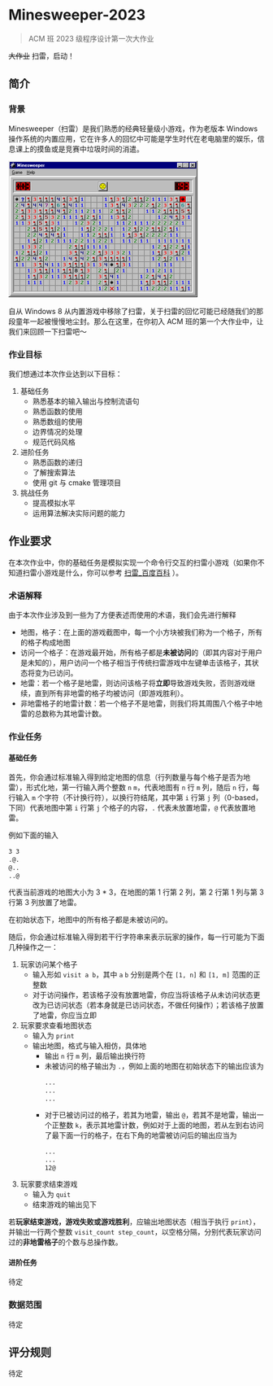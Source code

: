 # Minesweeper-2023
> ACM 班 2023 级程序设计第一次大作业

~~大作业~~ 扫雷，启动！

## 简介
### 背景

Minesweeper（扫雷）是我们熟悉的经典轻量级小游戏，作为老版本 Windows 操作系统的内置应用，它在许多人的回忆中可能是学生时代在老电脑里的娱乐，信息课上的摸鱼或是竞赛中垃圾时间的消遣。

![微软扫雷](figures/microsoft-minesweeper.png)

自从 Windows 8 从内置游戏中移除了扫雷，关于扫雷的回忆可能已经随我们的那段童年一起被慢慢地尘封。那么在这里，在你初入 ACM 班的第一个大作业中，让我们来回顾一下扫雷吧～

### 作业目标

我们想通过本次作业达到以下目标：
1. 基础任务
   - 熟悉基本的输入输出与控制流语句
   - 熟悉函数的使用
   - 熟悉数组的使用
   - 边界情况的处理
   - 规范代码风格
2. 进阶任务
   - 熟悉函数的递归
   - 了解搜索算法
   - 使用 git 与 cmake 管理项目
3. 挑战任务
   - 提高模拟水平
   - 运用算法解决实际问题的能力

## 作业要求

在本次作业中，你的基础任务是模拟实现一个命令行交互的扫雷小游戏（如果你不知道扫雷小游戏是什么，你可以参考 [扫雷_百度百科](https://baike.baidu.com/item/扫雷/12543) ）。

### 术语解释
由于本次作业涉及到一些为了方便表述而使用的术语，我们会先进行解释
- 地图，格子：在上面的游戏截图中，每一个小方块被我们称为一个格子，所有的格子构成地图
- 访问一个格子：在游戏最开始，所有格子都是**未被访问**的（即其内容对于用户是未知的），用户访问一个格子相当于传统扫雷游戏中左键单击该格子，其状态将变为已访问。
- 地雷：若一个格子是地雷，则访问该格子将**立即**导致游戏失败，否则游戏继续，直到所有非地雷的格子均被访问（即游戏胜利）。
- 非地雷格子的地雷计数：若一个格子不是地雷，则我们将其周围八个格子中地雷的总数称为其地雷计数。

### 作业任务

#### 基础任务

首先，你会通过标准输入得到给定地图的信息（行列数量与每个格子是否为地雷），形式化地，第一行输入两个整数 `n` `m`，代表地图有 `n` 行 `m` 列，随后 `n` 行，每行输入 `m` 个字符（不计换行符），以换行符结尾，其中第 `i` 行第 `j` 列（0-based，下同）代表地图中第 `i` 行第 `j` 个格子的内容，`.` 代表未放置地雷，`@` 代表放置地雷。

例如下面的输入
```
3 3
.@.
@..
..@
```
代表当前游戏的地图大小为 3 * 3，在地图的第 1 行第 2 列，第 2 行第 1 列与第 3 行第 3 列放置了地雷。

在初始状态下，地图中的所有格子都是未被访问的。

随后，你会通过标准输入得到若干行字符串来表示玩家的操作，每一行可能为下面几种操作之一：

1. 玩家访问某个格子
   - 输入形如 `visit a b`，其中 `a` `b` 分别是两个在 `[1, n]` 和 `[1, m]` 范围的正整数
   - 对于访问操作，若该格子没有放置地雷，你应当将该格子从未访问状态更改为已访问状态（若本身就是已访问状态，不做任何操作）；若该格子放置了地雷，你应当立即
2. 玩家要求查看地图状态
   - 输入为 `print`
   - 输出地图，格式与输入相仿，具体地
     - 输出 `n` 行 `m` 列，最后输出换行符
     - 未被访问的格子输出为 `.`，例如上面的地图在初始状态下的输出应该为
        ```
        ...
        ...
        ...
        ```
     - 对于已被访问过的格子，若其为地雷，输出 `@`，若其不是地雷，输出一个正整数 `k`，表示其地雷计数，例如对于上面的地图，若从左到右访问了最下面一行的格子，在右下角的地雷被访问后的输出应当为
        ```
        ...
        ...
        12@
        ```
3. 玩家要求结束游戏
   - 输入为 `quit`
   - 结束游戏的输出见下

若**玩家结束游戏，游戏失败或游戏胜利**，应输出地图状态（相当于执行 `print`），并输出一行两个整数 `visit_count step_count`，以空格分隔，分别代表玩家访问过的**非地雷格子**的个数与总操作数。

#### 进阶任务

待定

### 数据范围

待定

## 评分规则

待定